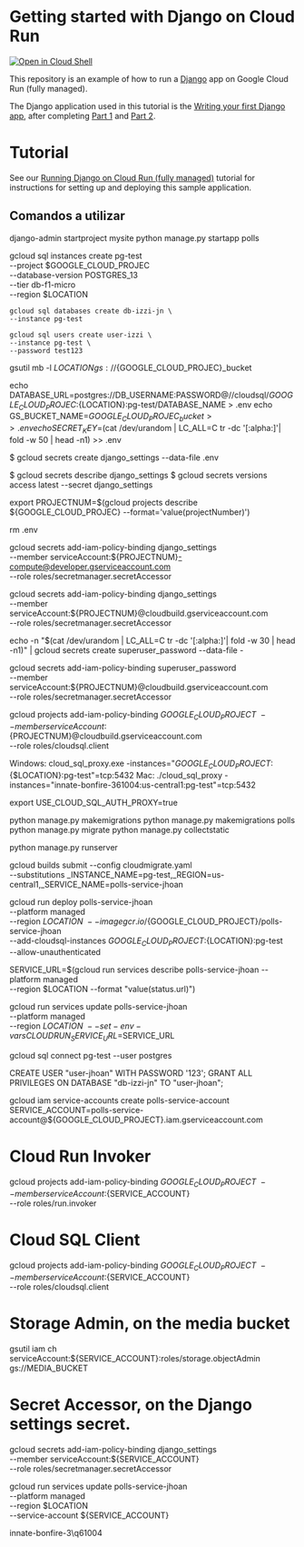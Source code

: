 # Getting started with Django on Cloud Run

[![Open in Cloud Shell][shell_img]][shell_link]

[shell_img]: http://gstatic.com/cloudssh/images/open-btn.png
[shell_link]: https://console.cloud.google.com/cloudshell/open?git_repo=https://github.com/GoogleCloudPlatform/python-docs-samples&page=editor&open_in_editor=run/django/README.md

This repository is an example of how to run a [Django](https://www.djangoproject.com/) 
app on Google Cloud Run (fully managed). 

The Django application used in this tutorial is the [Writing your first Django app](https://docs.djangoproject.com/en/3.2/#first-steps),
after completing [Part 1](https://docs.djangoproject.com/en/3.2/intro/tutorial01/) and [Part 2](https://docs.djangoproject.com/en/3.2/intro/tutorial02/).


# Tutorial
See our [Running Django on Cloud Run (fully managed)](https://cloud.google.com/python/django/run) tutorial for instructions for setting up and deploying this sample application.

## Comandos a utilizar
django-admin startproject mysite
python manage.py startapp polls

gcloud sql instances create pg-test \
    --project $GOOGLE_CLOUD_PROJEC \
    --database-version POSTGRES_13 \
    --tier db-f1-micro \
    --region $LOCATION


    gcloud sql databases create db-izzi-jn \
    --instance pg-test

    gcloud sql users create user-izzi \
    --instance pg-test \
    --password test123


gsutil mb -l $LOCATION gs://${GOOGLE_CLOUD_PROJEC}_bucket

echo DATABASE_URL=postgres://DB_USERNAME:PASSWORD@//cloudsql/${GOOGLE_CLOUD_PROJEC}:${LOCATION}:pg-test/DATABASE_NAME > .env
echo GS_BUCKET_NAME=${GOOGLE_CLOUD_PROJEC}_bucket >> .env
echo SECRET_KEY=$(cat /dev/urandom | LC_ALL=C tr -dc '[:alpha:]'| fold -w 50 | head -n1) >> .env


$ gcloud secrets create django_settings --data-file .env

$ gcloud secrets describe django_settings
$ gcloud secrets versions access latest --secret django_settings

export PROJECTNUM=$(gcloud projects describe ${GOOGLE_CLOUD_PROJEC} --format='value(projectNumber)')

rm .env

gcloud secrets add-iam-policy-binding django_settings \
    --member serviceAccount:${PROJECTNUM}-compute@developer.gserviceaccount.com \
    --role roles/secretmanager.secretAccessor

gcloud secrets add-iam-policy-binding django_settings \
    --member serviceAccount:${PROJECTNUM}@cloudbuild.gserviceaccount.com \
    --role roles/secretmanager.secretAccessor

echo -n "$(cat /dev/urandom | LC_ALL=C tr -dc '[:alpha:]'| fold -w 30 | head -n1)" | gcloud secrets create superuser_password --data-file -

gcloud secrets add-iam-policy-binding superuser_password \
    --member serviceAccount:${PROJECTNUM}@cloudbuild.gserviceaccount.com \
    --role roles/secretmanager.secretAccessor

gcloud projects add-iam-policy-binding $GOOGLE_CLOUD_PROJECT \
    --member serviceAccount:${PROJECTNUM}@cloudbuild.gserviceaccount.com \
    --role roles/cloudsql.client

Windows: cloud_sql_proxy.exe -instances="${GOOGLE_CLOUD_PROJECT}:${$LOCATION}:pg-test"=tcp:5432
Mac: ./cloud_sql_proxy -instances="innate-bonfire-361004:us-central1:pg-test"=tcp:5432

export USE_CLOUD_SQL_AUTH_PROXY=true

python manage.py makemigrations
python manage.py makemigrations polls
python manage.py migrate
python manage.py collectstatic

python manage.py runserver

gcloud builds submit --config cloudmigrate.yaml \
    --substitutions _INSTANCE_NAME=pg-test,_REGION=us-central1,_SERVICE_NAME=polls-service-jhoan

gcloud run deploy polls-service-jhoan \
    --platform managed \
    --region ${LOCATION} \
    --image gcr.io/${GOOGLE_CLOUD_PROJECT}/polls-service-jhoan \
    --add-cloudsql-instances ${GOOGLE_CLOUD_PROJECT}:${LOCATION}:pg-test \
    --allow-unauthenticated

SERVICE_URL=$(gcloud run services describe polls-service-jhoan --platform managed \
    --region $LOCATION --format "value(status.url)")

gcloud run services update polls-service-jhoan \
    --platform managed \
    --region $LOCATION \
    --set-env-vars CLOUDRUN_SERVICE_URL=$SERVICE_URL

gcloud sql connect pg-test --user postgres

CREATE USER "user-jhoan" WITH PASSWORD '123';
GRANT ALL PRIVILEGES ON DATABASE "db-izzi-jn" TO "user-jhoan";


gcloud iam service-accounts create polls-service-account
SERVICE_ACCOUNT=polls-service-account@${GOOGLE_CLOUD_PROJECT}.iam.gserviceaccount.com

# Cloud Run Invoker
gcloud projects add-iam-policy-binding ${GOOGLE_CLOUD_PROJECT} \
    --member serviceAccount:${SERVICE_ACCOUNT} \
    --role roles/run.invoker

# Cloud SQL Client
gcloud projects add-iam-policy-binding ${GOOGLE_CLOUD_PROJECT} \
    --member serviceAccount:${SERVICE_ACCOUNT} \
    --role roles/cloudsql.client

# Storage Admin, on the media bucket
gsutil iam ch \
    serviceAccount:${SERVICE_ACCOUNT}:roles/storage.objectAdmin \
    gs://MEDIA_BUCKET

# Secret Accessor, on the Django settings secret.
gcloud secrets add-iam-policy-binding django_settings \
    --member serviceAccount:${SERVICE_ACCOUNT} \
    --role roles/secretmanager.secretAccessor


gcloud run services update polls-service-jhoan \
    --platform managed \
    --region $LOCATION \
    --service-account ${SERVICE_ACCOUNT}



innate-bonfire-3\q61004



